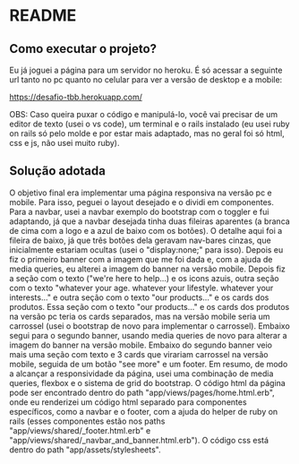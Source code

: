 # README

## Como executar o projeto?

  Eu já joguei a página para um servidor no heroku. É só acessar a seguinte url tanto no pc quanto no celular para ver a versão de desktop e a mobile:
  
  https://desafio-tbb.herokuapp.com/
  
  OBS: Caso queira puxar o código e manipulá-lo, você vai precisar de um editor de texto (usei o vs code), um terminal e o rails instalado (eu usei ruby on rails só pelo molde e por estar mais adaptado, mas no geral foi só html, css e js, não usei muito ruby).

## Solução adotada 

  O objetivo final era implementar uma página responsiva na versão pc e mobile. Para isso, peguei o layout desejado e o dividi em componentes. Para a navbar, usei a navbar exemplo do bootstrap com o toggler e fui adaptando, já que a navbar desejada tinha duas fileiras aparentes (a branca de cima com a logo e a azul de baixo com os botões).
  O detalhe aqui foi a fileira de baixo, já que três botões dela geravam nav-bares cinzas, que inicialmente estariam ocultas (usei o "display:none;" para isso). Depois eu fiz o primeiro banner com a imagem que me foi dada e, com a ajuda de media queries, eu alterei a imagem do banner na versão mobile. Depois fiz a seção com o texto ("we're here to help...) e os icons azuis, outra seção com o texto "whatever your age. whatever your lifestyle. whatever your interests..." e outra seção com o texto "our products..." e os cards dos produtos.
  Essa seção com o texto "our products..." e os cards dos produtos na versão pc teria os cards separados, mas na versão mobile seria um carrossel (usei o bootstrap de novo para implementar o carrossel). Embaixo segui para o segundo banner, usando media queries de novo para alterar a imagem do banner na versão mobile. Embaixo do segundo banner veio mais uma seção com texto e 3 cards que virariam carrossel na versão mobile, seguida de um botão "see more" e um footer. Em resumo, de modo a alcançar a responsividade da página, usei uma combinação de media queries, flexbox e o sistema de grid do bootstrap.
  O código html da página pode ser encontrado dentro do path "app/views/pages/home.html.erb", onde eu renderizei um código html separado para componentes específicos, como a navbar e o footer, com a ajuda do helper de ruby on rails (esses componentes estão nos paths "app/views/shared/_footer.html.erb" e "app/views/shared/_navbar_and_banner.html.erb"). O código css está dentro do path "app/assets/stylesheets".
